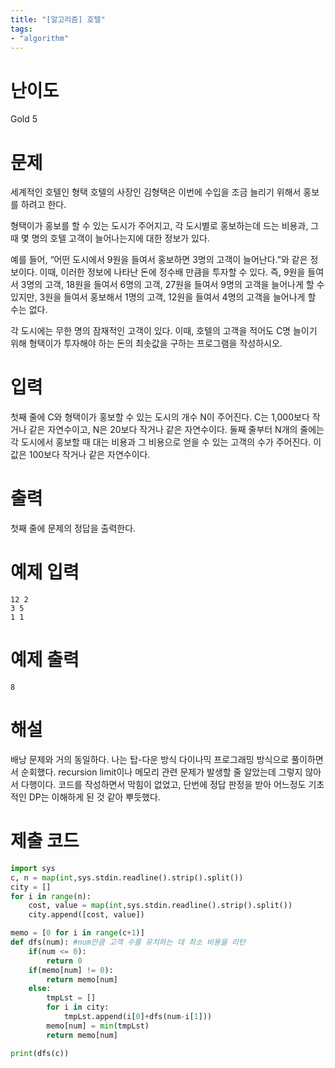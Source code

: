 ```yaml
---
title: "[알고리즘] 호텔"
tags:
- "algorithm"
---
```


# 난이도
Gold 5

# 문제
세계적인 호텔인 형택 호텔의 사장인 김형택은 이번에 수입을 조금 늘리기 위해서 홍보를 하려고 한다.

형택이가 홍보를 할 수 있는 도시가 주어지고, 각 도시별로 홍보하는데 드는 비용과, 그 때 몇 명의 호텔 고객이 늘어나는지에 대한 정보가 있다.

예를 들어, “어떤 도시에서 9원을 들여서 홍보하면 3명의 고객이 늘어난다.”와 같은 정보이다. 이때, 이러한 정보에 나타난 돈에 정수배 만큼을 투자할 수 있다. 즉, 9원을 들여서 3명의 고객, 18원을 들여서 6명의 고객, 27원을 들여서 9명의 고객을 늘어나게 할 수 있지만, 3원을 들여서 홍보해서 1명의 고객, 12원을 들여서 4명의 고객을 늘어나게 할 수는 없다.

각 도시에는 무한 명의 잠재적인 고객이 있다. 이때, 호텔의 고객을 적어도 C명 늘이기 위해 형택이가 투자해야 하는 돈의 최솟값을 구하는 프로그램을 작성하시오.

# 입력
첫째 줄에 C와 형택이가 홍보할 수 있는 도시의 개수 N이 주어진다. C는 1,000보다 작거나 같은 자연수이고, N은 20보다 작거나 같은 자연수이다. 둘째 줄부터 N개의 줄에는 각 도시에서 홍보할 때 대는 비용과 그 비용으로 얻을 수 있는 고객의 수가 주어진다. 이 값은 100보다 작거나 같은 자연수이다.

# 출력
첫째 줄에 문제의 정답을 출력한다.

# 예제 입력
```
12 2
3 5
1 1
```

# 예제 출력
```
8
```

# 해설
배낭 문제와 거의 동일하다. 나는 탑-다운 방식 다이나믹 프로그래밍 방식으로 풀이하면서 순회했다. recursion limit이나 메모리 관련 문제가 발생할 줄 알았는데 그렇지 않아서 다행이다. 코드를 작성하면서 막힘이 없었고, 단번에 정답 판정을 받아 어느정도 기초적인 DP는 이해하게 된 것 같아 뿌듯했다.

# 제출 코드
```py
import sys
c, n = map(int,sys.stdin.readline().strip().split())
city = []
for i in range(n):
    cost, value = map(int,sys.stdin.readline().strip().split())
    city.append([cost, value])

memo = [0 for i in range(c+1)]
def dfs(num): #num만큼 고객 수를 유치하는 데 최소 비용을 리턴
    if(num <= 0):
        return 0
    if(memo[num] != 0):
        return memo[num]
    else:
        tmpLst = []
        for i in city:
            tmpLst.append(i[0]+dfs(num-i[1]))
        memo[num] = min(tmpLst)
        return memo[num]

print(dfs(c))
```